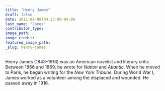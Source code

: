 ```yaml
---
title: "Henry James"
draft: false
date: 2011-09-08T04:23:00-04:00
last_name: "James"
contributor_type:
image_path:
image_credit:
featured_image_path:
_slug: henry-james
---
```


Henry James (1843–1916) was an American novelist and literary critic. Between 1866 and 1869, he wrote for _Nation_ and _Atlantic_. When he moved to Paris, he began writing for the _New York Tribune._ During World War I, James worked as a volunteer among the displaced and wounded. He passed away in 1916.

